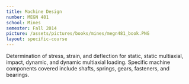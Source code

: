 ```yaml
---
title: Machine Design
number: MEGN 481
school: Mines
semester: Fall 2014
picture: /assets/pictures/books/mines/megn481_book.PNG
layout: specific-course
---
```

Determination of stress, strain, and deflection for static, static multiaxial, impact, dynamic, and dynamic multiaxial loading. Specific machine components covered include shafts, springs, gears, fasteners, and bearings.